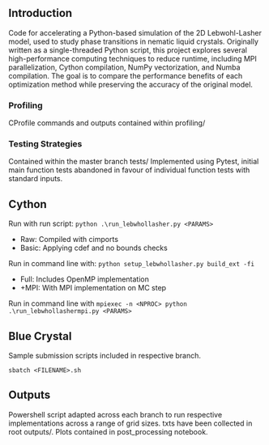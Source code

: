 ## Introduction
Code for accelerating a Python-based simulation of the 2D Lebwohl-Lasher model, used to study phase transitions in nematic liquid crystals. Originally written as a single-threaded Python script, this project explores several high-performance computing techniques to reduce runtime, including MPI parallelization, Cython compilation, NumPy vectorization, and Numba compilation. The goal is to compare the performance benefits of each optimization method while preserving the accuracy of the original model.

### Profiling
CProfile commands and outputs contained within profiling/

### Testing Strategies
Contained within the master branch tests/
Implemented using Pytest, initial main function tests abandoned in favour of individual function tests with standard inputs.

## Cython 
Run with run script:
`python .\run_lebwhollasher.py <PARAMS>`

- Raw: Compiled with cimports
- Basic: Applying cdef and no bounds checks

Run in command line with:
`python setup_lebwhollasher.py build_ext -fi`

- Full: Includes OpenMP implementation
- +MPI: With MPI implementation on MC step

Run in command line with
  `mpiexec -n <NPROC> python .\run_lebwhollashermpi.py <PARAMS>`

## Blue Crystal
Sample submission scripts included in respective branch.

`sbatch <FILENAME>.sh`

## Outputs
Powershell script adapted across each branch to run respective implementations across a range of grid sizes. txts have been collected in root outputs/. Plots contained in post_processing notebook. 
